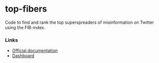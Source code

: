 # top-fibers
Code to find and rank the top superspreaders of misinformation on Twitter using the FIB-index.

### Links
- [Official documentation](https://www.matthewdeverna.com/top-FIBers/)
- [Dashboard](https://osome.iu.edu/tools/topfibers/)

